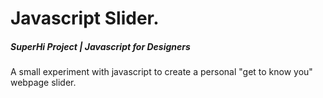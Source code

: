 # Javascript Slider.

##### SuperHi Project | Javascript for Designers

A small experiment with javascript to create a personal "get to know you" webpage slider.

